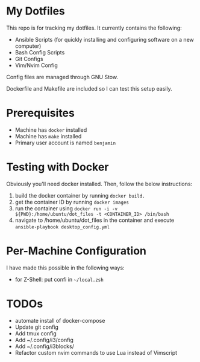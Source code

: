 # My Dotfiles

This repo is for tracking my dotfiles. It currently contains the following:

- Ansible Scripts (for quickly installing and configuring software on a new computer)
- Bash Config Scripts
- Git Configs
- Vim/Nvim Config

Config files are managed through GNU Stow.

Dockerfile and Makefile are included so I can test this setup easily.

# Prerequisites

- Machine has `docker` installed
- Machine has `make` installed
- Primary user account is named `benjamin`

# Testing with Docker

Obviously you'll need docker installed. Then, follow the below instructions:

1. build the docker container by running `docker build.`
2. get the container ID by running `docker images`
3. run the container using `docker run -i -v ${PWD}:/home/ubuntu/dot_files -t <CONTAINER_ID> /bin/bash`
4. navigate to /home/ubuntu/dot_files in the container and execute `ansible-playbook desktop_config.yml`

# Per-Machine Configuration

I have made this possible in the following ways:

- for Z-Shell: put confi in `~/local.zsh`

# TODOs

- automate install of docker-compose
- Update git config
- Add tmux config
- Add ~/.config/i3/config
- Add ~/.config/i3blocks/
- Refactor custom nvim commands to use Lua instead of Vimscript

